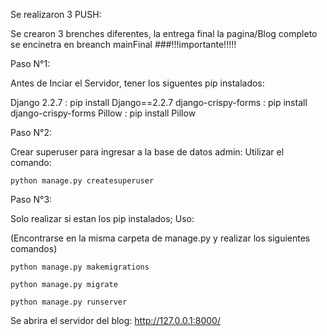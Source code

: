 Se realizaron 3 PUSH:

Se crearon 3 brenches diferentes, la entrega final la pagina/Blog completo se encinetra en  breanch mainFinal  ###!!!importante!!!!!


Paso N°1:

Antes de Inciar el Servidor, tener los siguentes pip instalados:

  Django 2.2.7 : pip install Django==2.2.7
  django-crispy-forms : pip install django-crispy-forms
  Pillow : pip install Pillow

<!--------------------------------------------------------------------------------->
Paso N°2:

Crear superuser para ingresar a la base de datos admin:
Utilizar el comando:

    python manage.py createsuperuser

<!--------------------------------------------------------------------------------->
Paso N°3:

Solo realizar si estan los pip instalados; Uso:

   (Encontrarse en la misma carpeta de manage.py y realizar los siguientes comandos)

    python manage.py makemigrations

    python manage.py migrate

    python manage.py runserver
    
  Se abrira el servidor del blog: http://127.0.0.1:8000/



